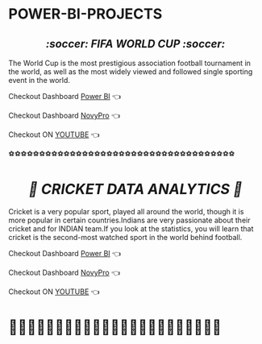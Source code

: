 # POWER-BI-PROJECTS

<h2 align="center"><i>  :soccer: FIFA WORLD CUP :soccer:</i></h3>

The World Cup is the most prestigious association football tournament in the world, as well as the most widely viewed and followed single sporting event in the world.

 Checkout Dashboard [Power BI](https://app.powerbi.com/view?r=eyJrIjoiNjQyZTJjOWQtMmFlNy00ZWZmLWIzZTktMDJhYjQwZGU4ZGU2IiwidCI6ImVkMjk2ZTI0LWEyNDUtNGJiNS04NWRlLTRiNDRiZWVlZTA3NiJ9&pageName=ReportSection)  :point_left:
 
 Checkout Dashboard [NovyPro](https://www.novypro.com/project/fifa-world-cup) :point_left:
 
  Checkout ON [YOUTUBE](https://youtu.be/wAM57BS9h20) :point_left:
  
  :soccer::soccer::soccer::soccer::soccer::soccer::soccer::soccer::soccer::soccer::soccer::soccer::soccer::soccer::soccer::soccer::soccer::soccer::soccer::soccer::soccer::soccer::soccer::soccer::soccer::soccer::soccer::soccer::soccer::soccer::soccer::soccer::soccer::soccer::soccer::soccer::soccer:

<h1 align="center"><i>  🏏 CRICKET DATA ANALYTICS 🏏 </i></h1>

Cricket is a very popular sport, played all around the world, though it is more popular in certain countries.Indians are very passionate about their cricket and for INDIAN team.If you look at the statistics, you will learn that cricket is the second-most watched sport in the world behind football.

 Checkout Dashboard [Power BI](https://app.powerbi.com/view?r=eyJrIjoiYWE3NzQ5ZjQtOTFjYy00NjcyLTk3MTgtZGVmNDkxN2Y4OWE0IiwidCI6ImVkMjk2ZTI0LWEyNDUtNGJiNS04NWRlLTRiNDRiZWVlZTA3NiJ9&pageName=ReportSection)  :point_left:
 
 Checkout Dashboard [NovyPro](https://www.novypro.com/project/cricket-data-power-bi) :point_left:
 
  Checkout ON [YOUTUBE](https://www.youtube.com/watch?v=z55-QYUgz_g) :point_left:
  
  <h1>🏏🏏🏏🏏🏏🏏🏏🏏🏏🏏🏏🏏🏏🏏🏏🏏🏏🏏🏏🏏🏏🏏🏏</h1>
